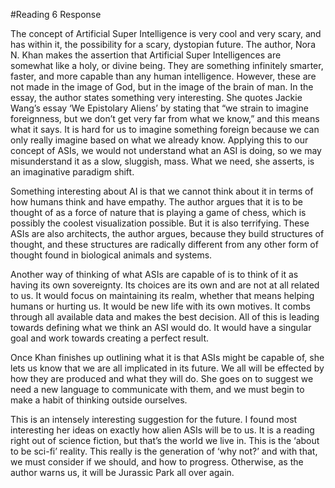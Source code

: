 #Reading 6 Response

The concept of Artificial Super Intelligence is very cool and very scary, and has within it, the possibility for a scary, dystopian future. The author, Nora N. Khan makes the assertion that Artificial Super Intelligences are somewhat like a holy, or divine being. They are something infinitely smarter, faster, and more capable than any human intelligence. However, these are not made in the image of God, but in the image of the brain of man. In the essay, the author states something very interesting. She quotes Jackie Wang’s essay ‘We Epistolary Aliens’ by stating that “we strain to imagine foreignness, but we don’t get very far from what we know,” and this means what it says. It is hard for us to imagine something foreign because we can only really imagine based on what we already know. Applying this to our concept of ASIs, we would not understand what an ASI is doing, so we may misunderstand it as a slow, sluggish, mass. What we need, she asserts, is an imaginative paradigm shift.

Something interesting about AI is that we cannot think about it in terms of how humans think and have empathy. The author argues that it is to be thought of as a force of nature that is playing a game of chess, which is possibly the coolest visualization possible. But it is also terrifying. These ASIs are also architects, the author argues, because they build structures of thought, and these structures are radically different from any other form of thought found in biological animals and systems.

Another way of thinking of what ASIs are capable of is to think of it as having its own sovereignty. Its choices are its own and are not at all related to us. It would focus on maintaining its realm, whether that means helping humans or hurting us. It would be new life with its own motives. It combs through all available data and makes the best decision. All of this is leading towards defining what we think an ASI would do. It would have a singular goal and work towards creating a perfect result.

Once Khan finishes up outlining what it is that ASIs might be capable of, she lets us know that we are all implicated in its future. We all will be effected by how they are produced and what they will do. She goes on to suggest we need a new language to communicate with them, and we must begin to make a habit of thinking outside ourselves.

This is an intensely interesting suggestion for the future. I found most interesting her ideas on exactly how alien ASIs will be to us. It is a reading right out of science fiction, but that’s the world we live in. This is the ‘about to be sci-fi’ reality. This really is the generation of ‘why not?’ and with that, we must consider if we should, and how to progress. Otherwise, as the author warns us, it will be Jurassic Park all over again.
